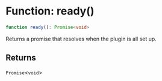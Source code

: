 # Function: ready()

```ts
function ready(): Promise<void>
```

Returns a promise that resolves when the plugin is all set up.

## Returns

`Promise`\<`void`\>
